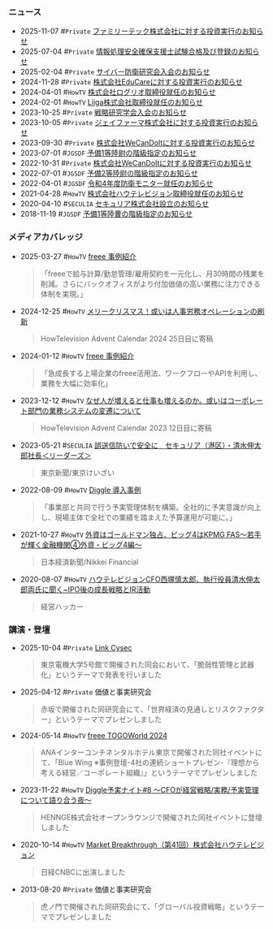 ### ニュース ###

* 2025-11-07  #`Private`  [ファミリーテック株式会社に対する投資実行のお知らせ](./2025-11-07.md)
* 2025-07-04  #`Private`  [情報処理安全確保支援士試験合格及び登録のお知らせ](./2025-07-04.md)
* 2025-02-04  #`Private`  [サイバー防衛研究会入会のお知らせ](./2025-02-04.md)
* 2024-11-28  #`Private`  [株式会社EduCareに対する投資実行のお知らせ](./2024-11-28.md)
* 2024-04-01  #`HowTV`  [株式会社ログリオ取締役就任のお知らせ](./2024-04-01.md)
* 2024-02-01  #`HowTV`  [Liiga株式会社取締役就任のお知らせ](./2024-02-01.md)
* 2023-10-25  #`Private`  [戦略研究学会入会のお知らせ](./2023-10-25.md)
* 2023-10-05  #`Private`  [ジェイファーマ株式会社に対する投資実行のお知らせ](./2023-10-05.md)
* 2023-09-30  #`Private`  [株式会社WeCanDoItに対する投資実行のお知らせ](./2023-09-30.md)
* 2023-07-01  #`JGSDF`  [予備1等陸尉の階級指定のお知らせ](./2023-07-01.md)
* 2022-10-31  #`Private`  [株式会社WeCanDoItに対する投資実行のお知らせ](./2022-10-31.md)
* 2022-07-01  #`JGSDF`  [予備2等陸尉の階級指定のお知らせ](./2022-07-01.md)
* 2022-04-01  #`JGSDF`  [令和4年度防衛モニター就任のお知らせ](./2022-04-01.md)
* 2021-04-28  #`HowTV`  [株式会社ハウテレビジョン取締役就任のお知らせ](./2021-04-28.md)
* 2020-04-10  #`SECULIA`  [セキュリア株式会社設立のお知らせ](./2020-04-10.md)
* 2018-11-19  #`JGSDF`  [予備1等陸曹の階級指定のお知らせ](./2018-11-19.md)


### メディアカバレッジ ###
* 2025-03-27  #`HowTV`  [freee 事例紹介](https://www.freee.co.jp/cases/howtelevision-2/)
    > 「freeeで給与計算/勤怠管理/雇用契約を一元化し、月30時間の残業を削減。さらにバックオフィスがより付加価値の高い業務に注力できる体制を実現。」
* 2024-12-25  #`HowTV`  [メリークリスマス！或いは人事労務オペレーションの刷新](https://blog.howtelevision.co.jp/entry/2024/12/25/030000)
    >  HowTelevision Advent Calendar 2024 25日目に寄稿
* 2024-01-12  #`HowTV`  [freee 事例紹介](https://www.freee.co.jp/cases/howtelevision/)
    > 「急成長する上場企業のfreee活用法、ワークフローやAPIを利用し、業務を大幅に効率化」
* 2023-12-12  #`HowTV`  [なぜ人が増えると仕事も増えるのか。或いはコーポレート部門の業務システムの変遷について](https://blog.howtelevision.co.jp/entry/2023/12/12/000000)
    >  HowTelevision Advent Calendar 2023 12日目に寄稿
* 2023-05-21  #`SECULIA`  [誤送信防いで安全に　セキュリア（港区）・清水伸太郎社長＜リーダーズ＞](https://www.tokyo-np.co.jp/article/251373)
    > 東京新聞/東京けいざい
* 2022-08-09  #`HowTV`  [Diggle 導入事例](https://diggle.jp/case/howtelevision/)
    > 「事業部と共同で行う予実管理体制を構築。全社的に予実意識が向上し、現場主体で全社での業績を踏まえた予算運用が可能に。」
* 2021-10-27 #`HowTV`  [外資はゴールドマン独占、ビッグ4はKPMG FAS～若手が輝く金融機関④外資・ビッグ4編～](https://financial.nikkei.com/article/DGXZQOUB214Q40R21C21A0000000)
    > 日本経済新聞/Nikkei Financial
* 2020-08-07 #`HowTV`  [ハウテレビジョンCFO西塚慎太郎、執行役員清水伸太郎両氏に聞く~IPO後の成長戦略とIR活動](https://keiei.freee.co.jp/articles/i0101956)
    > 経営ハッカー


### 講演・登壇 ###
* 2025-10-04  #`Private`  [Link Cysec](https://team.cysec.isl.im.dendai.ac.jp/)
    > 東京電機大学5号館で開催された同会において、「脆弱性管理と武器化」というテーマで発表を行いました
* 2025-04-12  #`Private`  価値と事実研究会
    > 赤坂で開催された同研究会にて、「世界経済の見通しとリスクファクター」というテーマでプレゼンしました
* 2024-05-14  #`HowTV`  [freee TOGOWorld 2024](https://www.freee.co.jp/lp2/togo-world-2024/) 
    > ANAインターコンチネンタルホテル東京で開催された同社イベントにて、「Blue Wing ※事例登壇-4社の連続ショートプレゼン-『理想から考える経営／コーポレート組織』」というテーマでプレゼンしました
* 2023-11-22  #`HowTV`  [Diggle予実ナイト#8 ～CFOが経営戦略/実務/予実管理について語り合う夜～](https://diggle.jp/insights/events/20231122-yojitsu-night8/)
    > HENNGE株式会社オープンラウンジで開催された同社イベントに登壇しました
* 2020-10-14 #`HowTV`  [Market Breakthrough（第41回）株式会社ハウテレビジョン](https://www.youtube.com/watch?v=qbCc6Xc3gro)
    > 日経CNBCに出演しました
* 2013-08-20  #`Private`  価値と事実研究会
    > 虎ノ門で開催された同研究会にて、「グローバル投資戦略」というテーマでプレゼンしました
